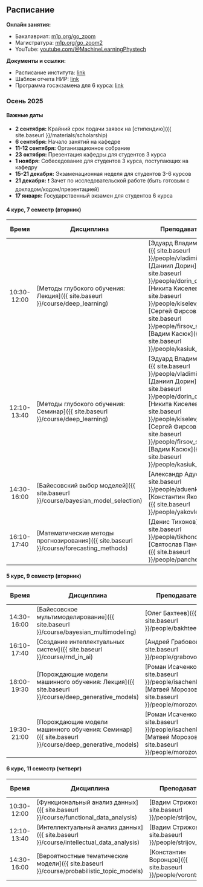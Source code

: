 ## Расписание

**Онлайн занятия:**

- Бакалавриат: [m1p.org/go_zoom](https://m1p.org/go_zoom)
- Магистратура: [m1p.org/go_zoom2](https://m1p.org/go_zoom2)
- YouTube: [youtube.com/@MachineLearningPhystech](https://www.youtube.com/@MachineLearningPhystech)

**Документы и ссылки:**

- Расписание института: [link](https://mipt.ru/upload/%D0%A3%D1%87%D0%B5%D0%B1%D0%BD%D0%BE%D0%B5%20%D1%83%D0%BF%D1%80%D0%B0%D0%B2%D0%BB%D0%B5%D0%BD%D0%B8%D0%B5/%D0%A0%D0%B0%D1%81%D0%BF%D0%B8%D1%81%D0%B0%D0%BD%D0%B8%D0%B5%20%D1%81%D0%B5%D1%81%D1%81%D0%B8%D0%B8/%D0%9B%D0%95%D0%A2%D0%9E%202023-2024/%D0%93%D1%80%D0%B0%D1%84%D0%B8%D0%BA%20%D1%83%D1%87%D0%B5%D0%B1%D0%BD%D0%BE%D0%B3%D0%BE%20%D0%BF%D1%80%D0%BE%D1%86%D0%B5%D1%81%D1%81%D0%B0%20%D0%BD%D0%B0%20%D1%81%D0%B0%D0%B9%D1%82.docx.pdf)
- Шаблон отчета НИР: [link](https://docs.google.com/document/d/1XsYWC7isbiums9jqjzddHIkDjvxqKNvf/edit?usp=sharing)
- Программа госэкзамена для 6 курса: [link](https://docs.google.com/document/d/1KkePnIg2BOf_LHBLBbgRL0W4gqKtt1W0OhJSg43lR_Y/edit?usp=sharing)

### Осень 2025

#### Важные даты

- **2 сентября:** Крайний срок подачи заявок на [стипендию]({{ site.baseurl }}/materials/scholarship)
- **6 сентября:** Начало занятий на кафедре
- **11-12 сентября:** Организационное собрание
- **23 октября:** Презентация кафедры для студентов 3 курса
- **1 ноября:** Собеседование для студентов 3 курса, поступающих на кафедру
- **15-21 декабря:** Экзаменационная неделя для студентов 3-6 курсов
- **21 декабря:** ❗️ Зачет по исследовательской работе (быть готовым с докладом/кодом/презентацией)
- **17 января:** Государственный экзамен для студентов 6 курса

#### 4 курс, 7 семестр (вторник)

|    Время    | Дисциплина                                                                             | Преподаватели                                                                                                                                                                                                                                                                      | Форма итоговой аттестации | Зачетные единицы |
| :---------: | -------------------------------------------------------------------------------------- | ---------------------------------------------------------------------------------------------------------------------------------------------------------------------------------------------------------------------------------------------------------------------------------- | :-----------------------: | :--------------: |
| 10:30-12:00 | [Методы глубокого обучения: Лекция]({{ site.baseurl }}/course/deep_learning)           | [Эдуард Владимиров]({{ site.baseurl }}/people/vladimirov_ea), [Даниил Дорин]({{ site.baseurl }}/people/dorin_dd), [Никита Киселев]({{ site.baseurl }}/people/kiselev_ns), [Сергей Фирсов]({{ site.baseurl }}/people/firsov_sa), [Вадим Касюк]({{ site.baseurl }}/people/kasiuk_va) | Дифференцированный зачет  |        2         |
| 12:10-13:40 | [Методы глубокого обучения: Семинар]({{ site.baseurl }}/course/deep_learning)          | [Эдуард Владимиров]({{ site.baseurl }}/people/vladimirov_ea), [Даниил Дорин]({{ site.baseurl }}/people/dorin_dd), [Никита Киселев]({{ site.baseurl }}/people/kiselev_ns), [Сергей Фирсов]({{ site.baseurl }}/people/firsov_sa), [Вадим Касюк]({{ site.baseurl }}/people/kasiuk_va) |                           |                  |
| 14:30-16:00 | [Байесовский выбор моделей]({{ site.baseurl }}/course/bayesian_model_selection)        | [Александр Адуенко]({{ site.baseurl }}/people/aduenko_aa), [Константин Яковлев]({{ site.baseurl }}/people/yakovlev_kd)                                                                                                                                                             | Дифференцированный зачет  |        1         |
| 16:10-17:40 | [Математические методы прогнозирования]({{ site.baseurl }}/course/forecasting_methods) | [Денис Тихонов]({{ site.baseurl }}/people/tikhonov_dm), [Святослав Панченко]({{ site.baseurl }}/people/panchenko_sk)                                                                                                                                                               | Дифференцированный зачет  |        1         |

#### 5 курс, 9 семестр (вторник)

|    Время    | Дисциплина                                                                                         | Преподаватели                                                                                                    | Форма итоговой аттестации | Зачетные единицы |
| :---------: | -------------------------------------------------------------------------------------------------- | ---------------------------------------------------------------------------------------------------------------- | :-----------------------: | :--------------: |
| 14:30-16:00 | [Байесовское мультимоделирование]({{ site.baseurl }}/course/bayesian_multimodeling)                | [Олег Бахтеев]({{ site.baseurl }}/people/bakhteev_oy)                                                            | Дифференцированный зачет  |        2         |
| 16:10-17:40 | [Создание интеллектуальных систем]({{ site.baseurl }}/course/rnd_in_ai)                            | [Андрей Грабовой]({{ site.baseurl }}/people/grabovoy_av)                                                         | Дифференцированный зачет  |        2         |
| 18:00-19:30 | [Порождающие модели машинного обучения: Лекция]({{ site.baseurl }}/course/deep_generative_models)  | [Роман Исаченко]({{ site.baseurl }}/people/isachenko_rv), [Матвей Морозов]({{ site.baseurl }}/people/morozov_ma) |          Экзамен          |        3         |
| 19:30-21:00 | [Порождающие модели машинного обучения: Семинар]({{ site.baseurl }}/course/deep_generative_models) | [Роман Исаченко]({{ site.baseurl }}/people/isachenko_rv), [Матвей Морозов]({{ site.baseurl }}/people/morozov_ma) |                           |                  |

#### 6 курс, 11 семестр (четверг)

|    Время    | Дисциплина                                                                                | Преподаватели                                                 | Форма итоговой аттестации | Зачетные единицы |
| :---------: | ----------------------------------------------------------------------------------------- | ------------------------------------------------------------- | :-----------------------: | :--------------: |
| 10:30-12:00 | [Функциональный анализ данных]({{ site.baseurl }}/course/functional_data_analysis)        | [Вадим Стрижов]({{ site.baseurl }}/people/strijov_vv)         |          Экзамен          |        3         |
| 12:10-13:40 | [Интеллектуальный анализ данных]({{ site.baseurl }}/course/intellectual_data_analysis)    | [Вадим Стрижов]({{ site.baseurl }}/people/strijov_vv)         |           Зачет           |        2         |
| 14:30-16:00 | [Вероятностные тематические модели]({{ site.baseurl }}/course/probabilistic_topic_models) | [Константин Воронцов]({{ site.baseurl }}/people/vorontsov_kv) | Дифференцированный зачет  |        2         |
